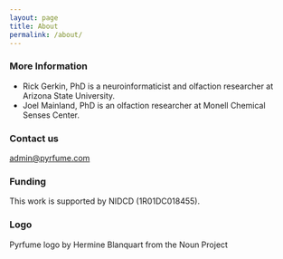 ```yaml
---
layout: page
title: About
permalink: /about/
---
```


### More Information

- Rick Gerkin, PhD is a neuroinformaticist and olfaction researcher at Arizona State University.
- Joel Mainland, PhD is an olfaction researcher at Monell Chemical Senses Center.

### Contact us

[admin@pyrfume.com](mailto:admin@pyrfume.com)

### Funding

This work is supported by NIDCD (1R01DC018455).

### Logo

Pyrfume logo by Hermine Blanquart from the Noun Project
